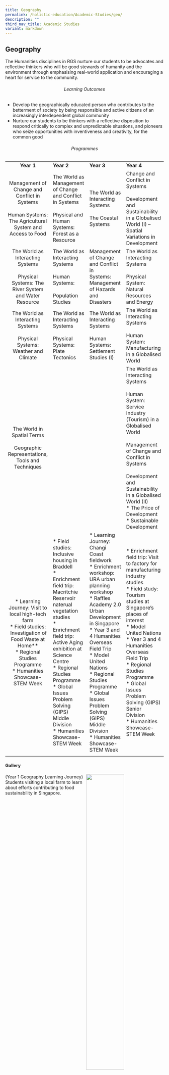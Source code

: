 ```yaml
---
title: Geography
permalink: /holistic-education/Academic-Studies/geo/
description: ""
third_nav_title: Academic Studies
variant: markdown
---
```

## Geography

The Humanities disciplines in RGS nurture our students to be advocates and reflective thinkers who will be good stewards of humanity and the environment through emphasising real-world application and encouraging a heart for service to the community.

###### <center>Learning Outcomes</center>

*   Develop the geographically educated person who contributes to the betterment of society by being responsible and active citizens of an increasingly interdependent global community
*   Nurture our students to be thinkers with a reflective disposition to respond critically to complex and unpredictable situations, and pioneers who seize opportunities with inventiveness and creativity, for the common good

###### <center>Programmes</center>

|   |   |   |   |
|:-:|---|---|---|
| **Year 1**  | **Year 2**  | **Year 3**  | **Year 4**  |
| Management of Change and Conflict in Systems<br><br>Human Systems: The Agricultural System and Access to Food  | The World as Management of Change and Conflict in Systems<br><br>Physical and Human Systems: Forest as a Resource  | The World as Interacting Systems<br><br>The Coastal Systems  | Change and Conflict in Systems<br><br>Development and Sustainability in a Globalised World (I) – Spatial Variations in Development  |
| The World as Interacting Systems<br><br>Physical Systems: The River System and Water Resource  | The World as Interacting Systems<br><br>Human Systems:<br><br>Population Studies  | Management of Change and Conflict in<br>Systems: Management of Hazards and Disasters  | The World as Interacting Systems<br><br>Physical System: Natural Resources and Energy  |
| The World as Interacting Systems<br><br>Physical Systems: Weather and Climate  | The World as Interacting Systems<br><br>Physical Systems: Plate Tectonics  | The World as Interacting Systems<br><br>Human Systems: Settlement Studies (I)  | The World as Interacting Systems<br><br>Human System: Manufacturing in a Globalised World  |
| The World in Spatial Terms<br><br>Geographic Representations, Tools and Techniques  |   |   | The World as Interacting Systems<br><br>Human System: Service Industry (Tourism) in a Globalised World<br><br>Management of Change and Conflict in Systems<br><br>Development and Sustainability in a Globalised World (II)<br>*   The Price of Development<br>*   Sustainable Development  |
| *   Learning Journey: Visit to local high-tech farm<br>*   Field studies: &nbsp;Investigation of Food Waste at Home**<br>*   Regional Studies Programme<br>*   Humanities Showcase-STEM Week  | *   Field studies: Inclusive housing in Braddell<br>*   Enrichment field trip: Macritchie Reservoir naterual vegetation studies<br>*   Enrichment field trip: Active Aging exhibition at Science Centre<br>*   Regional Studies Programme<br>*   Global Issues Problem Solving (GIPS) Middle Division<br>*   Humanities Showcase-STEM Week  | *   Learning Journey: Changi Coast fieldwork<br>*   Enrichment workshop: URA urban planning workshop<br>*   Raffles Academy 2.0 Urban Development in Singapore<br>*   Year 3 and 4 Humanities Overseas Field Trip<br>*   Model United Nations<br>*   Regional Studies Programme<br>*   Global Issues Problem Solving (GIPS) Middle Division<br>*   Humanities Showcase-STEM Week  | *   Enrichment field trip: Visit to factory for manufacturing industry studies<br>*   Field study: Tourism studies at Singapore’s places of interest<br>*   Model United Nations<br>*   Year 3 and 4 Humanities Overseas Field Trip<br>*   Regional Studies Programme<br>*   Global Issues Problem Solving (GIPS) Senior Division<br>*   Humanities Showcase-STEM Week  |
|   |   |   |   |

#### Gallery

<img src="/images/Y1_geog_farm.jpeg" style="width:49%" align="right">

(Year 1 Geography Learning Journey) Students visiting a local farm to learn about efforts contributing to food sustainability in Singapore.
<br clear="right">

<img src="/images/Y3_Geog_Slopeprofiling.jpg" style="width:49%" align="right">

(Year 3 Geography field trip) Students investigating slope profile in school during Geography lesson.
<br clear="right">

<img src="/images/2019ACRES.jpeg" style="width:40%" align="right">

(Year 3 Inquiry &amp; Advocacy Learning Journey) Students having group discussions on wildlife advocacy during a Learning Journey to ACRES.
<br clear="right">

<img src="/images/2019ACRES group.jpg" style="width:49%" align="right">

(Year 3 Inquiry &amp; Advocacy Learning Journey) ACRES workshop facilitator sharing about wildlife advocacy with our students.
<br clear="right">

<img src="/images/2019NatureSocietyLJ.jpg" style="width:40%" align="right">

(Year 3 Inquiry &amp; Advocacy Learning Journey) Nature Society (Singapore) guide sharing with a group of students about environmental advocacy and the biodiversity in Singapore at the Lower Peirce Reservoir Park.
<br clear="right">

<img src="/images/2019GeylangLJ.jpg" style="width:49%" align="right">

(Year 3 Inquiry &amp; Advocacy Learning Journey) A sharing by an owner of a traditional Chinese musical instruments shop in Geylang with our students.
<br clear="right">

<img src="/images/cu chi tunnels.jpeg" style="width:40%" align="right">

(Humanities trip) Students learning about the history of the cu chi tunnels in Vietnam, before attempting to crawl through the tunnel.
<br clear="right">

<img src="/images/2019ISPD.jpg" style="width:49%" align="right">

(Inter-School Philosophy Dialogue) A group of students from different schools engaged in a dialogue on issues related to philosophy, history, ethics and governance.
<br clear="right">